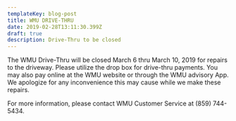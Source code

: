 ```yaml
---
templateKey: blog-post
title: WMU DRIVE-THRU
date: 2019-02-28T13:11:30.399Z
draft: true
description: Drive-Thru to be closed
---
```

The WMU Drive-Thru will be closed March 6 thru March 10, 2019 for repairs to the driveway. Please utilize the drop box for drive-thru payments. You may also pay online at the WMU website or through the WMU advisory App. We apologize for any inconvenience this may cause while we make these repairs.

For more information, please contact WMU Customer Service at (859) 744-5434.
